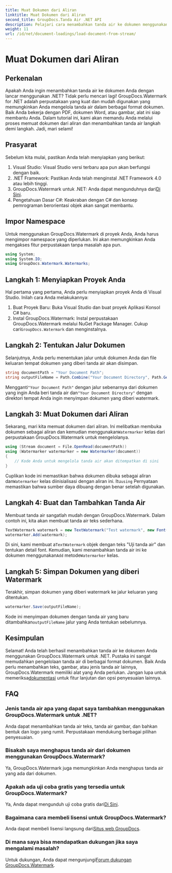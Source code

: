 ```yaml
---
title: Muat Dokumen dari Aliran
linktitle: Muat Dokumen dari Aliran
second_title: GroupDocs.Tanda Air .NET API
description: Pelajari cara menambahkan tanda air ke dokumen menggunakan GroupDocs.Watermark untuk .NET dengan panduan ini. Sempurna untuk pengembang yang ingin meningkatkan keamanan dokumen.
weight: 11
url: /id/net/document-loadings/load-document-from-stream/
---
```


# Muat Dokumen dari Aliran

## Perkenalan
Apakah Anda ingin menambahkan tanda air ke dokumen Anda dengan lancar menggunakan .NET? Tidak perlu mencari lagi! GroupDocs.Watermark for .NET adalah perpustakaan yang kuat dan mudah digunakan yang memungkinkan Anda mengelola tanda air dalam berbagai format dokumen. Baik Anda bekerja dengan PDF, dokumen Word, atau gambar, alat ini siap membantu Anda. Dalam tutorial ini, kami akan memandu Anda melalui proses memuat dokumen dari aliran dan menambahkan tanda air langkah demi langkah. Jadi, mari selami!
## Prasyarat
Sebelum kita mulai, pastikan Anda telah menyiapkan yang berikut:
1. Visual Studio: Visual Studio versi terbaru apa pun akan berfungsi dengan baik.
2. .NET Framework: Pastikan Anda telah menginstal .NET Framework 4.0 atau lebih tinggi.
3.  GroupDocs.Watermark untuk .NET: Anda dapat mengunduhnya dari[Di Sini](https://releases.groupdocs.com/Watermark/net/).
4. Pengetahuan Dasar C#: Keakraban dengan C# dan konsep pemrograman berorientasi objek akan sangat membantu.

## Impor Namespace
Untuk menggunakan GroupDocs.Watermark di proyek Anda, Anda harus mengimpor namespace yang diperlukan. Ini akan memungkinkan Anda mengakses fitur perpustakaan tanpa masalah apa pun.
```csharp
using System;
using System.IO;
using GroupDocs.Watermark.Watermarks;
```
## Langkah 1: Menyiapkan Proyek Anda
Hal pertama yang pertama, Anda perlu menyiapkan proyek Anda di Visual Studio. Inilah cara Anda melakukannya:
1. Buat Proyek Baru: Buka Visual Studio dan buat proyek Aplikasi Konsol C# baru.
2.  Instal GroupDocs.Watermark: Instal perpustakaan GroupDocs.Watermark melalui NuGet Package Manager. Cukup cari`GroupDocs.Watermark` dan menginstalnya.
## Langkah 2: Tentukan Jalur Dokumen
Selanjutnya, Anda perlu menentukan jalur untuk dokumen Anda dan file keluaran tempat dokumen yang diberi tanda air akan disimpan.
```csharp
string documentPath = "Your Document Path";
string outputFileName = Path.Combine("Your Document Directory", Path.GetFileName(documentPath));
```
 Mengganti`"Your Document Path"` dengan jalur sebenarnya dari dokumen yang ingin Anda beri tanda air dan`"Your Document Directory"` dengan direktori tempat Anda ingin menyimpan dokumen yang diberi watermark.
## Langkah 3: Muat Dokumen dari Aliran
Sekarang, mari kita memuat dokumen dari aliran. Ini melibatkan membuka dokumen sebagai aliran dan kemudian menggunakan`Watermarker` kelas dari perpustakaan GroupDocs.Watermark untuk mengelolanya.
```csharp
using (Stream document = File.OpenRead(documentPath))
using (Watermarker watermarker = new Watermarker(document))
{
    // Kode Anda untuk mengelola tanda air akan ditempatkan di sini
}
```
 Cuplikan kode ini memastikan bahwa dokumen dibuka sebagai aliran dan`Watermarker` kelas diinisialisasi dengan aliran ini. Itu`using` Pernyataan memastikan bahwa sumber daya dibuang dengan benar setelah digunakan.
## Langkah 4: Buat dan Tambahkan Tanda Air
Membuat tanda air sangatlah mudah dengan GroupDocs.Watermark. Dalam contoh ini, kita akan membuat tanda air teks sederhana.
```csharp
TextWatermark watermark = new TextWatermark("Test watermark", new Font("Arial", 12));
watermarker.Add(watermark);
```
 Di sini, kami membuat a`TextWatermark` objek dengan teks "Uji tanda air" dan tentukan detail font. Kemudian, kami menambahkan tanda air ini ke dokumen menggunakan`Add` metode`Watermarker` kelas.
## Langkah 5: Simpan Dokumen yang diberi Watermark
Terakhir, simpan dokumen yang diberi watermark ke jalur keluaran yang ditentukan.
```csharp
watermarker.Save(outputFileName);
```
 Kode ini menyimpan dokumen dengan tanda air yang baru ditambahkan`outputFileName` jalur yang Anda tentukan sebelumnya.

## Kesimpulan
Selamat! Anda telah berhasil menambahkan tanda air ke dokumen Anda menggunakan GroupDocs.Watermark untuk .NET. Pustaka ini sangat memudahkan pengelolaan tanda air di berbagai format dokumen. Baik Anda perlu menambahkan teks, gambar, atau jenis tanda air lainnya, GroupDocs.Watermark memiliki alat yang Anda perlukan. Jangan lupa untuk memeriksa[dokumentasi](https://tutorials.groupdocs.com/Watermark/net/) untuk fitur lanjutan dan opsi penyesuaian lainnya.
## FAQ
### Jenis tanda air apa yang dapat saya tambahkan menggunakan GroupDocs.Watermark untuk .NET?
Anda dapat menambahkan tanda air teks, tanda air gambar, dan bahkan bentuk dan logo yang rumit. Perpustakaan mendukung berbagai pilihan penyesuaian.
### Bisakah saya menghapus tanda air dari dokumen menggunakan GroupDocs.Watermark?
Ya, GroupDocs.Watermark juga memungkinkan Anda menghapus tanda air yang ada dari dokumen.
### Apakah ada uji coba gratis yang tersedia untuk GroupDocs.Watermark?
 Ya, Anda dapat mengunduh uji coba gratis dari[Di Sini](https://releases.groupdocs.com/).
### Bagaimana cara membeli lisensi untuk GroupDocs.Watermark?
Anda dapat membeli lisensi langsung dari[Situs web GroupDocs](https://purchase.groupdocs.com/buy).
### Di mana saya bisa mendapatkan dukungan jika saya mengalami masalah?
 Untuk dukungan, Anda dapat mengunjungi[Forum dukungan GroupDocs.Watermark](https://forum.groupdocs.com/c/watermark/19).